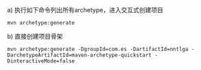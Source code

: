 

a) 执行如下命令列出所有archetype，进入交互式创建项目

```
mvn archetype:generate
```



b) 直接创建项目骨架

```
mvn archetype:generate -DgroupId=com.es -DartifactId=nntlga -DarchetypeArtifactId=maven-archetype-quickstart -DinteractiveMode=false
```

